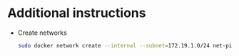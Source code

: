 # Additional instructions

- Create networks

  ```bash
  sudo docker network create --internal --subnet=172.19.1.0/24 net-pihole
  ```
